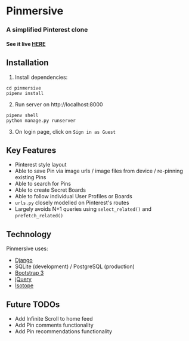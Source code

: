 # Pinmersive

### A simplified Pinterest clone

#### See it live [HERE](https://pinmersive.herokuapp.com)

## Installation

1.  Install dependencies:

```
cd pinmersive
pipenv install
```

2.  Run server on http://localhost:8000

```
pipenv shell
python manage.py runserver
```

3.  On login page, click on `Sign in as Guest`

## Key Features

- Pinterest style layout
- Able to save Pin via image urls / image files from device / re-pinning existing Pins
- Able to search for Pins
- Able to create Secret Boards
- Able to follow individual User Profiles or Boards
- `urls.py` closely modelled on Pinterest's routes
- Largely avoids N+1 queries using `select_related()` and `prefetch_related()`

## Technology

Pinmersive uses:

- [Django](https://github.com/django/django)
- SQLite (development) / PostgreSQL (production)
- [Bootstrap 3](https://github.com/twbs/bootstrap)
- [jQuery](https://github.com/jquery/jquery)
- [Isotope](https://github.com/metafizzy/isotope)

## Future TODOs

- Add Infinite Scroll to home feed
- Add Pin comments functionality
- Add Pin recommendations functionality
